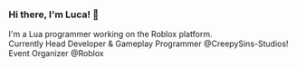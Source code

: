 ### Hi there, I'm Luca! 👋

I'm a Lua programmer working on the Roblox platform.<br>
Currently Head Developer & Gameplay Programmer @CreepySins-Studios!
Event Organizer @Roblox


